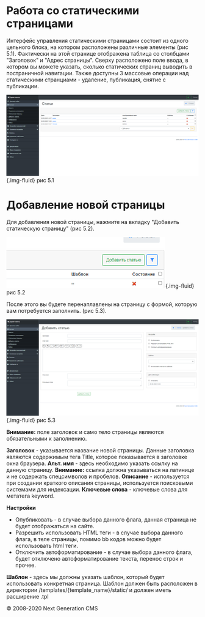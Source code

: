 Работа со статическими страницами
=================================

Интерфейс управления статическими страницами состоит из одного цельного блока, на котором расположены различные элементы (рис 5.1).
 Фактически на этой странице отображена таблица со столбцами "Заголовок" и "Адрес страницы".
 Сверху расположено поле ввода, в котором вы можете указать, сколько статических страниц выводить в постраничной навигации.
 Также доступны 3 массовые операции над статическими странциами - удаление, публикация, снятие с публикации.

![](images/screenshots/static_1.png){.img-fluid}
рис 5.1

Добавление новой страницы
=========================

Для добавления новой страницы, нажмите на вкладку "Добавить статическую страницу" (рис 5.2).

![](images/screenshots/static_2.png){.img-fluid}
рис 5.2

После этого вы будете перенаплавлены на страницу с формой, которую вам потребуется заполнить. (рис 5.3).

![](images/screenshots/static_3.png){.img-fluid}
рис 5.3

**Внимание:** поле заголовок и само тело страницы являются обязательными к заполнению.

**Заголовок** - указывается название новой страницы. Данные заголовка являются содержимым тега Title, которое показывается в заголовке окна браузера.
 **Альт. имя** - здесь необходимо указать ссылку на данную страницу. **Внимание:** ссылка должна указываться на латинице и не содержать спецсимволов и пробелов.
 **Описание** - используется при создании краткого описания страницы, используется поисковыми системами для индексации.
 **Ключевые слова** - ключевые слова для метатега keyword.

**Настройки**

-   Опубликовать - в случае выбора данного флага, данная страница не будет отображаться на сайте.
-   Разрешить использовать HTML теги - в случае выбора данного флага, в теле страницы, помимо bb кодов можно будет использовать html теги.
-   Отключить автоформатирование - в случае выбора данного флага, будет отключено автоформатирование текста, перенос строк и прочее.

**Шаблон** - здесь мы должны указать шаблон, который будет использовать конкретная страница.
 Шаблон должен быть расположен в директории /templates/{template\_name}/static/ и должен иметь расширение .tpl

© 2008-2020 Next Generation CMS

